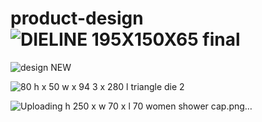 # product-design![DIELINE 195X150X65 final](https://github.com/user-attachments/assets/52610c59-a9ed-419b-bb07-85e553efdf8c)


![design NEW](https://github.com/user-attachments/assets/2cb90a48-d679-47ea-ab7e-62102c940a8c)



![80 h x 50 w x 94 3 x 280 l triangle die 2](https://github.com/user-attachments/assets/7b4e57a4-13d9-4b4e-b503-4aa5376cadad)


![Uploading h 250 x w 70 x l 70 women shower cap.png…]()
